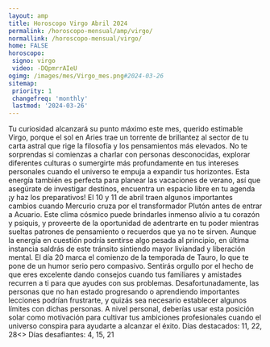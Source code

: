 ```yaml
---
layout: amp
title: Horoscopo Virgo Abril 2024 
permalink: /horoscopo-mensual/amp/virgo/
normallink: /horoscopo-mensual/virgo/
home: FALSE
horoscopo:
 signo: virgo
 video: -DQpmrrAIeU
ogimg: /images/mes/Virgo_mes.png#2024-03-26
sitemap:
 priority: 1
 changefreq: 'monthly'
 lastmod: '2024-03-26'
---
```



Tu curiosidad alcanzará su punto máximo este mes, querido estimable Virgo, porque el sol en Aries trae un torrente de brillantez al sector de tu carta astral que rige la filosofía y los pensamientos más elevados. No te sorprendas si comienzas a charlar con personas desconocidas, explorar diferentes culturas o sumergirte más profundamente en tus intereses personales cuando el universo te empuja a expandir tus horizontes. Esta energía también es perfecta para planear las vacaciones de verano, así que asegúrate de investigar destinos, encuentra un espacio libre en tu agenda ¡y haz los preparativos!
El 10 y 11 de abril traen algunos importantes cambios cuando Mercurio cruza por el transformador Plutón antes de entrar a Acuario. Este clima cósmico puede brindarles inmenso alivio a tu corazón y psiquis, y proveerte de la oportunidad de adentrarte en tu poder mientras sueltas patrones de pensamiento o recuerdos que ya no te sirven. Aunque la energía en cuestión podría sentirse algo pesada al principio, en última instancia saldrás de este tránsito sintiendo mayor liviandad y liberación mental.
El día 20 marca el comienzo de la temporada de Tauro, lo que te pone de un humor serio pero compasivo. Sentirás orgullo por el hecho de que eres excelente dando consejos cuando tus familiares y amistades recurren a ti para que ayudes con sus problemas. Desafortunadamente, las personas que no han estado progresando o aprendiendo importantes lecciones podrían frustrarte, y quizás sea necesario establecer algunos límites con dichas personas. A nivel personal, deberías usar esta posición solar como motivación para cultivar tus ambiciones profesionales cuando el universo conspira para ayudarte a alcanzar el éxito.
Días destacados: 11, 22, 28<>
Días desafiantes: 4, 15, 21